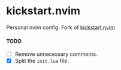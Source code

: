 # kickstart.nvim

Personal nvim config. Fork of [kickstart.nvim]("https://github.com/nvim-lua/kickstart.nvim")

#### TODO

- [ ] Remove unnecessary comments.
- [x] Split the `init.lua` file.
